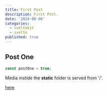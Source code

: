 ```yaml
---
title: First Post
description: First Post.
date: '2024-08-06'
categories:
  - sveltekit
  - svelte
published: true
---
```


## Post One

```ts
const postOne = true;
```

Media instide the **static** folder is served from '/'.

[here](https://www.google.com)
